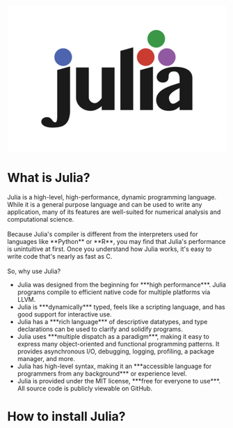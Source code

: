![Julia programming language logo](/images/Julia.png)

<h1>What is Julia?</h1>

<p>Julia is a high-level, high-performance, dynamic programming language. While it is a general purpose language and can be used to write any application, many of its features are well-suited for numerical analysis and computational science.<br>
<br>
Because Julia's compiler is different from the interpreters used for languages like **Python** or **R**, you may find that Julia's performance is unintuitive at first. Once you understand how Julia works, it's easy to write code that's nearly as fast as C.<br>
<br>
So, why use Julia?<br>
<ul>
<li>Julia was designed from the beginning for ***high performance***. Julia programs compile to efficient native code for multiple platforms via LLVM.</li>
<li>Julia is ***dynamically*** typed, feels like a scripting language, and has good support for interactive use.</li>
<li>Julia has a ***rich language*** of descriptive datatypes, and type declarations can be used to clarify and solidify programs.</li>
<li>Julia uses ***multiple dispatch as a paradigm***, making it easy to express many object-oriented and functional programming patterns. It provides asynchronous I/O, debugging, logging, profiling, a package manager, and more.</li>
<li>Julia has high-level syntax, making it an ***accessible language for programmers from any background*** or experience level.</li>
<li>Julia is provided under the MIT license, ***free for everyone to use***. All source code is publicly viewable on GitHub.</li>
</ul> </p>

<h1>How to install Julia?</h1>